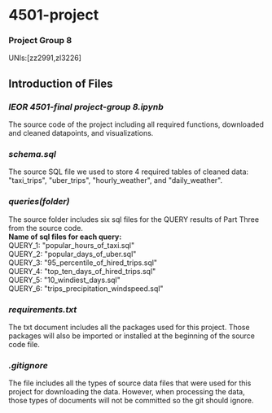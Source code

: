 # 4501-project
### Project Group 8   
UNIs:[zz2991,zl3226]
## Introduction of Files
### ***IEOR 4501-final project-group 8.ipynb***  
The source code of the project including all required functions, downloaded and cleaned datapoints, and visualizations.
   
### ***schema.sql***   
The source SQL file we used to store 4 required tables of cleaned data: "taxi_trips", "uber_trips", "hourly_weather", and "daily_weather".

### ***queries(folder)***   
The source folder includes six sql files for the QUERY results of Part Three from the source code.    
__Name of sql files for each query:__      
QUERY_1: "popular_hours_of_taxi.sql"   
QUERY_2: "popular_days_of_uber.sql"   
QUERY_3: "95_percentile_of_hired_trips.sql"   
QUERY_4: "top_ten_days_of_hired_trips.sql"   
QUERY_5: "10_windiest_days.sql"   
QUERY_6: "trips_precipitation_windspeed.sql"   

### ***requirements.txt***   
The txt document includes all the packages used for this project. Those packages will also be imported or installed at the beginning of the source code file.


### ***.gitignore***   
The file includes all the types of source data files that were used for this project for downloading the data. However, when processing the data, those types of documents will not be committed so the git should ignore.
